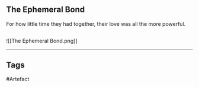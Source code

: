 ## The Ephemeral Bond
For how little time they had together,
their love was all the more powerful.
## 
![[The Ephemeral Bond.png]]

---
## Tags
#Artefact
